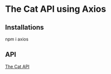 # The Cat API using Axios

## Installations
npm i axios

## API 
[The Cat API](https://thecatapi.com/)